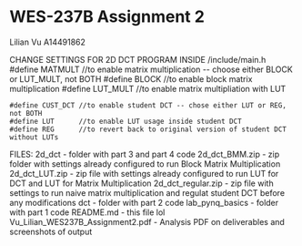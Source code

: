 # WES-237B Assignment 2
Lilian Vu
A14491862

CHANGE SETTINGS FOR 2D DCT PROGRAM INSIDE /include/main.h
	#define MATMULT  //to enable matrix multiplication -- choose either BLOCK or LUT_MULT, not BOTH
	#define BLOCK    //to enable block matrix multiplication 
	#define LUT_MULT //to enable matrix multipliation with LUT 

	#define CUST_DCT //to enable student DCT -- chose either LUT or REG, not BOTH
	#define LUT      //to enable LUT usage inside student DCT
	#define REG      //to revert back to original version of student DCT without LUTs

FILES:
	2d_dct - folder with part 3 and part 4 code
	2d_dct_BMM.zip - zip folder with settings already configured to run Block Matrix Multiplication
	2d_dct_LUT.zip - zip file with settings already configured to run LUT for DCT and LUT for Matrix Multiplication
	2d_dct_regular.zip - zip file with settings to run naive matrix multiplication and regulat student DCT before any modifications
	dct - folder with part 2 code
	lab_pynq_basics - folder with part 1 code
	README.md - this file lol
	Vu_Lilian_WES237B_Assignment2.pdf - Analysis PDF on deliverables and screenshots of output

